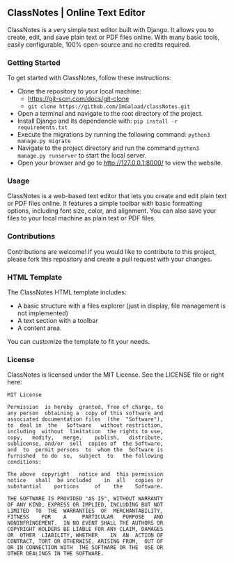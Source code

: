 ## ClassNotes | Online Text Editor

ClassNotes is a very simple text editor built with Django. It allows you to create, edit, and save plain text or PDF files online. With many basic tools, easily configurable, 100% open-source and no credits required.

### Getting Started

To get started with ClassNotes, follow these instructions:

- Clone the repository to your local machine:
  - https://git-scm.com/docs/git-clone
  - `git clone https://github.com/ImGalaad/classNotes.git`
- Open a terminal and navigate to the root directory of the project.
- Install Django and its dependencie with: `pip install -r requirements.txt`
- Execute the migrations by running the following command: `python3 manage.py migrate`
- Navigate to the project directory and run the command `python3 manage.py runserver` to start the local server.
- Open your browser and go to http://127.0.0.1:8000/ to view the website.

### Usage

ClassNotes is a web-based text editor that lets you create and edit plain text or PDF files online. It features a simple toolbar with basic formatting options, including font size, color, and alignment. You can also save your files to your local machine as plain text or PDF files.

### Contributions

Contributions are welcome! If you would like to contribute to this project, please fork this repository and create a pull request with your changes.

### HTML Template

The ClassNotes HTML template includes:
- A basic structure with a files explorer (just in display, file management is not implemented)
- A text section with a toolbar
- A content area.

You can customize the template to fit your needs.

### License

ClassNotes is licensed under the MIT License. See the LICENSE file or right here:
```
MIT License

Permission  is hereby  granted, free of charge, to
any person  obtaining a  copy of this software and
associated documentation files  (the  "Software"),
to  deal in  the   Software   without restriction,
including  without  limitation  the rights to use,
copy,   modify,   merge,    publish,   distribute,
sublicense, and/or  sell  copies of  the Software,
and  to  permit persons  to  whom the  Software is
furnished  to do  so,  subject  to   the following
conditions:

The above  copyright   notice and  this permission
notice   shall  be included    in  all   copies or
substantial    portions     of    the    Software.

THE SOFTWARE IS PROVIDED "AS IS", WITHOUT WARRANTY
OF ANY KIND, EXPRESS OR IMPLIED, INCLUDING BUT NOT
LIMITED  TO  THE  WARRANTIES  OF  MERCHANTABILITY,
FITNESS    FOR    A     PARTICULAR   PURPOSE   AND
NONINFRINGEMENT.  IN NO EVENT SHALL THE AUTHORS OR
COPYRIGHT HOLDERS BE LIABLE FOR ANY CLAIM, DAMAGES
OR  OTHER  LIABILITY, WHETHER    IN  AN  ACTION OF
CONTRACT, TORT OR OTHERWISE, ARISING FROM,  OUT OF
OR IN CONNECTION WITH  THE SOFTWARE OR THE  USE OR
OTHER DEALINGS IN THE SOFTWARE.
```
